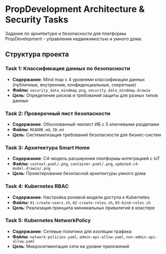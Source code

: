 # PropDevelopment Architecture & Security Tasks

Задание по архитектуре и безопасности для платформы PropDevelopment - управления недвижимостью и умного дома.

## Структура проекта

### Task 1: Классификация данных по безопасности
- **Содержание**: Mind map с 4 уровнями классификации данных (публичные, внутренние, конфиденциальные, секретные)
- **Файлы**: `security_data_mindmap.png`, `security_data_mindmap.drawio`
- **Цель**: Определение рисков и требований защиты для разных типов данных

### Task 2: Проверочный лист безопасности
- **Содержание**: Обоснованный чеклист ИБ с 5 ключевыми разделами  
- **Файлы**: `README.md`, `IB.md`
- **Цель**: Систематизация требований безопасности для бизнес-систем

### Task 3: Архитектура Smart Home
- **Содержание**: C4-модель расширения платформы интеграцией с IoT
- **Файлы**: `context.puml/.png`, `container.puml/.png`, `updated-c4-model.drawio/.png`
- **Цель**: Проектирование безопасной архитектуры умного дома

### Task 4: Kubernetes RBAC
- **Содержание**: Настройка ролевой модели доступа к Kubernetes
- **Файлы**: `01-create-users.sh`, `02-create-roles.sh`, `03-bind-roles.sh`
- **Цель**: Реализация принципа минимальных привилегий в кластере

### Task 5: Kubernetes NetworkPolicy
- **Содержание**: Сетевые политики для изоляции трафика
- **Файлы**: `network-policies.yaml`, `admin-api-allow.yaml`, `non-admin-api-allow.yaml`
- **Цель**: Микросегментация сети на уровне приложений

